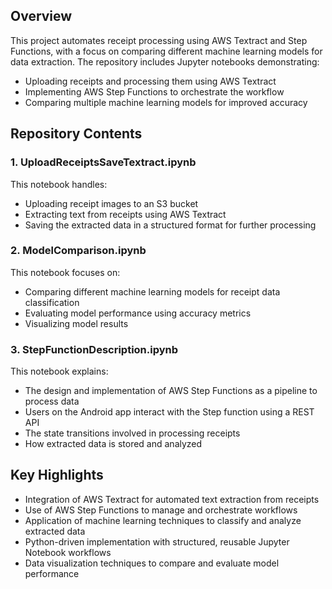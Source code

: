 <h2>Overview</h2>
<p>This project automates receipt processing using AWS Textract and Step Functions, with a focus on comparing different machine learning models for data extraction. The repository includes Jupyter notebooks demonstrating:</p>
<ul>
    <li>Uploading receipts and processing them using AWS Textract</li>
    <li>Implementing AWS Step Functions to orchestrate the workflow</li>
    <li>Comparing multiple machine learning models for improved accuracy</li>
</ul>

<h2>Repository Contents</h2>

<h3>1. UploadReceiptsSaveTextract.ipynb</h3>
<p>This notebook handles:</p>
<ul>
    <li>Uploading receipt images to an S3 bucket</li>
    <li>Extracting text from receipts using AWS Textract</li>
    <li>Saving the extracted data in a structured format for further processing</li>
</ul>

<h3>2. ModelComparison.ipynb</h3>
<p>This notebook focuses on:</p>
<ul>
    <li>Comparing different machine learning models for receipt data classification</li>
    <li>Evaluating model performance using accuracy metrics</li>
    <li>Visualizing model results</li>
</ul>

<h3>3. StepFunctionDescription.ipynb</h3>
<p>This notebook explains:</p>
<ul>
    <li>The design and implementation of AWS Step Functions as a pipeline to process data</li>
    <li>Users on the Android app interact with the Step function using a REST API</li>
    <li>The state transitions involved in processing receipts</li>
    <li>How extracted data is stored and analyzed</li>
</ul>

<h2>Key Highlights</h2>
<ul>
    <li>Integration of AWS Textract for automated text extraction from receipts</li>
    <li>Use of AWS Step Functions to manage and orchestrate workflows</li>
    <li>Application of machine learning techniques to classify and analyze extracted data</li>
    <li>Python-driven implementation with structured, reusable Jupyter Notebook workflows</li>
    <li>Data visualization techniques to compare and evaluate model performance</li>
</ul>
